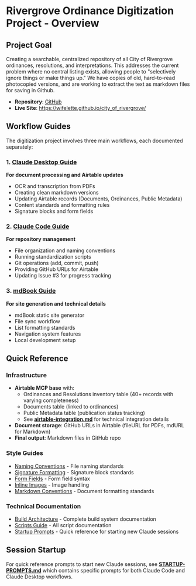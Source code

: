# Rivergrove Ordinance Digitization Project - Overview

## Project Goal

Creating a searchable, centralized repository of all City of Rivergrove ordinances, resolutions, and interpretations. This addresses the current problem where no central listing exists, allowing people to "selectively ignore things or make things up." We have copies of old, hard-to-read photocopied versions, and are working to extract the text as markdown files for saving in Github.

- **Repository**: [GitHub](https://github.com/wifelette/city_of_rivergrove)
- **Live Site**: https://wifelette.github.io/city_of_rivergrove/

## Workflow Guides

The digitization project involves three main workflows, each documented separately:

### 1. [Claude Desktop Guide](claude-desktop-guide.md)
**For document processing and Airtable updates**
- OCR and transcription from PDFs
- Creating clean markdown versions
- Updating Airtable records (Documents, Ordinances, Public Metadata)
- Content standards and formatting rules
- Signature blocks and form fields

### 2. [Claude Code Guide](claude-code-guide.md)  
**For repository management**
- File organization and naming conventions
- Running standardization scripts
- Git operations (add, commit, push)
- Providing GitHub URLs for Airtable
- Updating Issue #3 for progress tracking

### 3. [mdBook Guide](mdbook-guide.md)
**For site generation and technical details**
- mdBook static site generator
- File sync workflow
- List formatting standards
- Navigation system features
- Local development setup

## Quick Reference

### Infrastructure
- **Airtable MCP base** with:
  - Ordinances and Resolutions inventory table (40+ records with varying completeness)
  - Documents table (linked to ordinances)
  - Public Metadata table (publication status tracking)
  - See **[airtable-integration.md](airtable-integration.md)** for technical integration details
- **Document storage**: GitHub URLs in Airtable (fileURL for PDFs, mdURL for Markdown)
- **Final output**: Markdown files in GitHub repo

### Style Guides
- [Naming Conventions](../styles/naming-conventions.md) - File naming standards
- [Signature Formatting](../styles/signature-formatting.md) - Signature block standards
- [Form Fields](../styles/form-fields.md) - Form field syntax
- [Inline Images](../styles/inline-images.md) - Image handling
- [Markdown Conventions](markdown-conventions.md) - Document formatting standards

### Technical Documentation
- [Build Architecture](build-architecture.md) - Complete build system documentation
- [Scripts Guide](../scripts/SCRIPTS-GUIDE.md) - All script documentation
- [Startup Prompts](STARTUP-PROMPTS.md) - Quick reference for starting new Claude sessions

## Session Startup

For quick reference prompts to start new Claude sessions, see **[STARTUP-PROMPTS.md](STARTUP-PROMPTS.md)** which contains specific prompts for both Claude Code and Claude Desktop workflows.